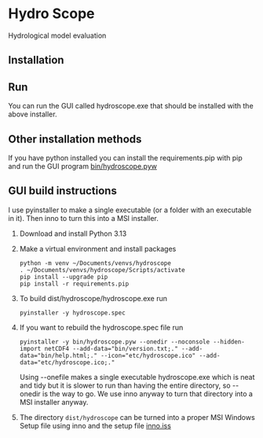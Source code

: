 # Hydro Scope

Hydrological model evaluation

## Installation


## Run

You can run the GUI called hydroscope.exe that should be installed with the above
installer.

## Other installation methods

If you have python installed you can install the requirements.pip with pip and
run the GUI program [bin/hydroscope.pyw](bin/hydroscope.pyw)

## GUI build instructions

I use pyinstaller to make a single executable (or a folder with an executable in
it).  Then inno to turn this into a MSI installer.

1. Download and install Python 3.13

2. Make a virtual environment and install packages
    ```
    python -m venv ~/Documents/venvs/hydroscope
    . ~/Documents/venvs/hydroscope/Scripts/activate
    pip install --upgrade pip
    pip install -r requirements.pip
    ```

3. To build dist/hydroscope/hydroscope.exe run
   ```
   pyinstaller -y hydroscope.spec
   ```

4. If you want to rebuild the hydroscope.spec file run
   ```
   pyinstaller -y bin/hydroscope.pyw --onedir --noconsole --hidden-import netCDF4 --add-data="bin/version.txt;." --add-data="bin/help.html;." --icon="etc/hydroscope.ico" --add-data="etc/hydroscope.ico;."
   ```
   Using --onefile makes a single executable hydroscope.exe which is neat and tidy
   but it is slower to run than having the entire directory, so --onedir is the
   way to go.  We use inno anyway to turn that directory into a MSI installer anyway.
 
5. The directory `dist/hydroscope` can be turned into a proper MSI Windows Setup
   file using inno and the setup file [inno.iss](inno.iss)


